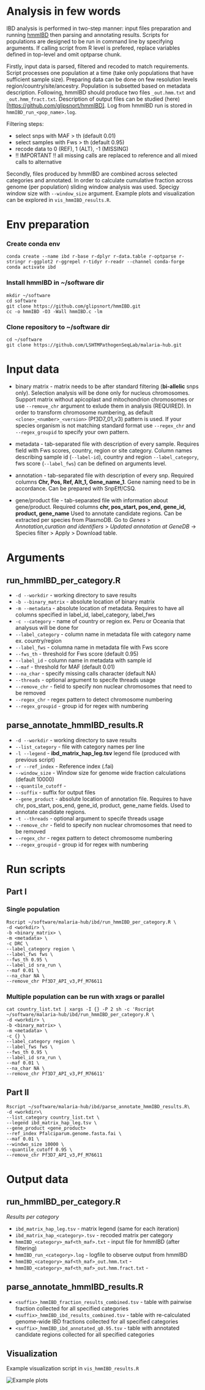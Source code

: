 # Analysis in few words

IBD analysis is performed in two-step manner: input files preparation and running [hmmIBD](https://malariajournal.biomedcentral.com/articles/10.1186/s12936-018-2349-7) then parsing and annotating results. Scripts for populations are designed to be run in command line by specifying arguments. If calling script from R level is prefered, replace variables defined in top-level and omit optparse chunk.

Firstly, input data is parsed, filtered and recoded to match requirements.
Script processes one population at a time (take only populations that have sufficient sample size). Preparing data can be done on few resolution levels region/country/site/ancestry. Population is subsetted based on metadata description.
Following, hmmIBD should produce two files `_out.hmm.txt` and `_out.hmm_fract.txt`. Description of output files can be studied (here)[https://github.com/glipsnort/hmmIBD]. Log from hmmIBD run is stored in `hmmIBD_run_<pop_name>.log`.  

Filtering steps:
* select snps with MAF > th (default 0.01)
* select samples with Fws > th (default 0.95)
* recode data to 0 (REF), 1 (ALT), -1 (MISSING)
* !! IMPORTANT !! all missing calls are replaced to reference and all mixed calls to alternative

Secondly, files produced by hmmIBD are combined across selected categories and annotated. In order to calculate cumulative fraction across genome (per population) sliding window analysis was used. Specigy window size with `--window_size` argument. Example plots and visualization can be explored in `vis_hmmIBD_results.R`.

# Env preparation

### Create conda env
```{bash}
conda create --name ibd r-base r-dplyr r-data.table r-optparse r-stringr r-ggplot2 r-ggrepel r-tidyr r-readr --channel conda-forge
conda activate ibd
```

### Install hmmIBD in ~/software dir
```{bash}
mkdir ~/software
cd software
git clone https://github.com/glipsnort/hmmIBD.git
cc -o hmmIBD -O3 -Wall hmmIBD.c -lm
```

### Clone repository to ~/software dir
```{bash}
cd ~/software
git clone https://github.com/LSHTMPathogenSeqLab/malaria-hub.git
```

# Input data

* binary matrix - matrix needs to be after standard filtering (__bi-allelic__ snps only). Selection analysis will be done only for nucleus chromosomes. Support matrix without apicoplast and mitochondrion chromosomes or use `--remove_chr` argument to exlude them in analysis (REQUIRED). In order to transform chromosome numbering, as default `<clone>_<number>_<version>` (Pf3D7_01_v3) pattern is used. If your species organism is not matching standard format use `--regex_chr` and `--regex_groupid` to specify your own pattern.

* metadata - tab-separated file with description of every sample. Requires field with Fws scores, country, region or site category. Column names describing sample id (`--label-id`), country and region `--label_category`, fws score (`--label_fws`) can be defined on arguments level.

* annotation - tab-separated file with description of every snp. Required columns __Chr, Pos, Ref, Alt_1, Gene_name_1__. Gene naming need to be in accordance. Can be prepared with SnpEff/CSQ.

* gene/product file - tab-separated file with information about gene/product. Required columns __chr, pos_start, pos_end, gene_id, product, gene_name__ Used to annotate candidate regions. Can be extracted per species from PlasmoDB. Go to _Genes_ > _Annotation,curation and identifiers_ > _Updated annotation at GeneDB_ -> Species filter >  Apply > Download table.

# Arguments

## run_hmmIBD_per_category.R ##

* `-d --workdir` - working directory to save results
* `-b --binary_matrix` - absolute location of binary matrix
* `-m --metadata` - absolute location of metadata. Requires to have all columns specified in label_id, label_category, label_fws
* `-c --category` - name of country or region ex. Peru or Oceania that analysus will be done for
* `--label_category` - column name in metadata file with category name ex. country/region
* `--label_fws` - columna name in metadata file with Fws score
* `--fws_th` - threshold for Fws score (default 0.95)
* `--label_id` - column name in metadata with sample id
* `--maf` - threshold for MAF (default 0.01)
* `--na_char` - specify missing calls character (default NA)
* `--threads` - optional argument to specife threads usage
* `--remove_chr` - field to specify non nuclear chromosomes that need to be removed
* `--regex_chr` - regex pattern to detect chromosome numbering
* `--regex_groupid` - group id for regex with numbering

## parse_annotate_hmmIBD_results.R ##

* `-d --workdir` - working directory to save results
* `--list_category` - file with category names per line
* `-l --legend` - __ibd_matrix_hap_leg.tsv__ legend file (produced with previous script)
* `-r --ref_index` - Reference index (.fai)
* `--window_size` - Window size for genome wide fraction calculations (default 10000)
* `--quantile_cutoff` - 
* `--suffix` - suffix for output files
* `--gene_product` - absolute location of annotation file. Requires to have chr, pos_start, pos_end, gene_id, product, gene_name fields. Used to annotate candidate regions.
* `-t --threads` - optional argument to specife threads usage
* `--remove_chr` - field to specify non nuclear chromosomes that need to be removed
* `--regex_chr` - regex pattern to detect chromosome numbering
* `--regex_groupid` - group id for regex with numbering

# Run scripts

## Part I
### Single population
```{bash}
Rscript ~/software/malaria-hub/ibd/run_hmmIBD_per_category.R \
-d <workdir> \
-b <binary_matrix> \
-m <metadata> \
-c DRC \
--label_category region \
--label_fws fws \
--fws_th 0.95 \
--label_id sra_run \
--maf 0.01 \
--na_char NA \
--remove_chr Pf3D7_API_v3,Pf_M76611

```
### Multiple population can be run with xrags or parallel
```{bash}
cat country_list.txt | xargs -I {} -P 2 sh -c 'Rscript ~/software/malaria-hub/ibd/run_hmmIBD_per_category.R \
-d <workdir> \
-b <binary_matrix> \
-m <metadata> \
-c {} \
--label_category region \
--label_fws fws \
--fws_th 0.95 \
--label_id sra_run \
--maf 0.01 \
--na_char NA \
--remove_chr Pf3D7_API_v3,Pf_M76611'

```
## Part II
```{bash}
Rscript ~/software/malaria-hub/ibd/parse_annotate_hmmIBD_results.R\
-d <workdir>\
--list_category country_list.txt \
--legend ibd_matrix_hap_leg.tsv \
--gene_product <gene_product>
--ref_index Pfalciparum.genome.fasta.fai \
--maf 0.01 \
--windwo_size 10000 \
--quantile_cutoff 0.95 \
--remove_chr Pf3D7_API_v3,Pf_M76611
```

# Output data

## run_hmmIBD_per_category.R ##

_Results per category_

* `ibd_matrix_hap_leg.tsv` - matrix legend (same for each iteration)
* `ibd_matrix_hap_<category>.tsv` - recoded matrix per category
* `hmmIBD_<category>_maf<th_maf>.txt` - input file for hmmIBD (after filtering)
* `hmmIBD_run_<category>.log` - logfile to observe output from hmmIBD
* `hmmIBD_<category>_maf<th_maf>_out.hmm.txt` - 
* `hmmIBD_<category>_maf<th_maf>_out.hmm.fract.txt` - 

## parse_annotate_hmmIBD_results.R ##

* `<suffix>_hmmIBD_fraction_results_combined.tsv` - table with pairwise fraction collected for all specified categories
* `<suffix>_hmmIBD_ibd_results_combined.tsv` - table with re-calculated genome-wide IBD fractions collected for all specified categories
* `<suffix>_hmmIBD_ibd_annotated_q0.95.tsv` - table with annotated candidate regions collected for all specified categories

## Visualization
Example visualization script in `vis_hmmIBD_results.R`

![Example plots](https://github.com/LSHTMPathogenSeqLab/malaria-hub/blob/hmmibd/ibd/example_plots.png?raw=true)
